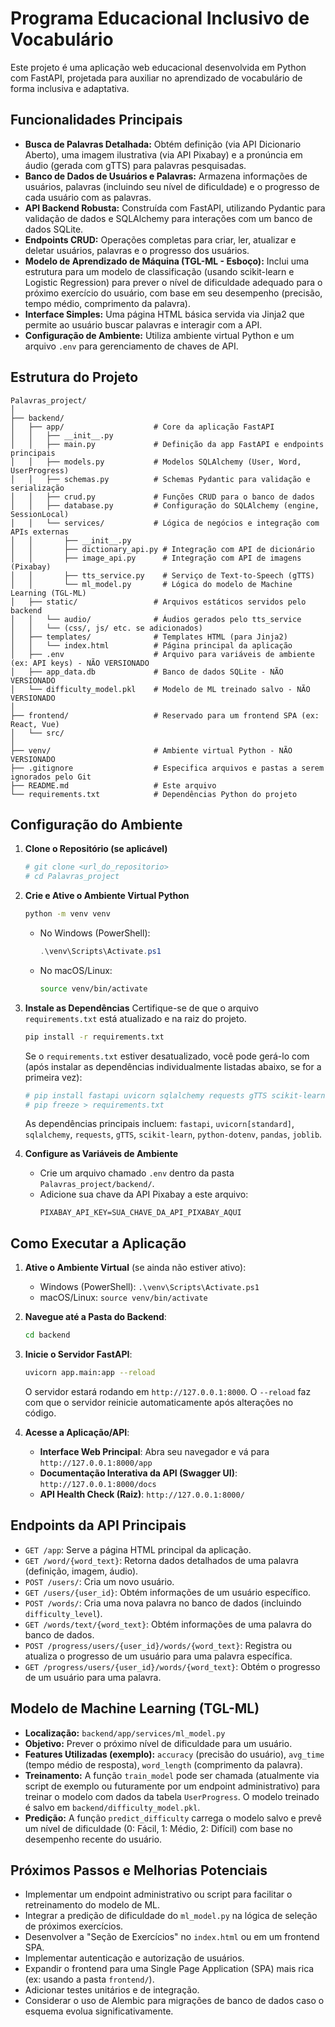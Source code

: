# Programa Educacional Inclusivo de Vocabulário

Este projeto é uma aplicação web educacional desenvolvida em Python com FastAPI, projetada para auxiliar no aprendizado de vocabulário de forma inclusiva e adaptativa.

## Funcionalidades Principais

*   **Busca de Palavras Detalhada:** Obtém definição (via API Dicionario Aberto), uma imagem ilustrativa (via API Pixabay) e a pronúncia em áudio (gerada com gTTS) para palavras pesquisadas.
*   **Banco de Dados de Usuários e Palavras:** Armazena informações de usuários, palavras (incluindo seu nível de dificuldade) e o progresso de cada usuário com as palavras.
*   **API Backend Robusta:** Construída com FastAPI, utilizando Pydantic para validação de dados e SQLAlchemy para interações com um banco de dados SQLite.
*   **Endpoints CRUD:** Operações completas para criar, ler, atualizar e deletar usuários, palavras e o progresso dos usuários.
*   **Modelo de Aprendizado de Máquina (TGL-ML - Esboço):** Inclui uma estrutura para um modelo de classificação (usando scikit-learn e Logistic Regression) para prever o nível de dificuldade adequado para o próximo exercício do usuário, com base em seu desempenho (precisão, tempo médio, comprimento da palavra).
*   **Interface Simples:** Uma página HTML básica servida via Jinja2 que permite ao usuário buscar palavras e interagir com a API.
*   **Configuração de Ambiente:** Utiliza ambiente virtual Python e um arquivo `.env` para gerenciamento de chaves de API.

## Estrutura do Projeto

```
Palavras_project/
│
├── backend/
│   ├── app/                    # Core da aplicação FastAPI
│   │   ├── __init__.py
│   │   ├── main.py             # Definição da app FastAPI e endpoints principais
│   │   ├── models.py           # Modelos SQLAlchemy (User, Word, UserProgress)
│   │   ├── schemas.py          # Schemas Pydantic para validação e serialização
│   │   ├── crud.py             # Funções CRUD para o banco de dados
│   │   ├── database.py         # Configuração do SQLAlchemy (engine, SessionLocal)
│   │   └── services/           # Lógica de negócios e integração com APIs externas
│   │       ├── __init__.py
│   │       ├── dictionary_api.py # Integração com API de dicionário
│   │       ├── image_api.py      # Integração com API de imagens (Pixabay)
│   │       ├── tts_service.py    # Serviço de Text-to-Speech (gTTS)
│   │       └── ml_model.py       # Lógica do modelo de Machine Learning (TGL-ML)
│   ├── static/                 # Arquivos estáticos servidos pelo backend
│   │   └── audio/              # Áudios gerados pelo tts_service
│   │   └── (css/, js/ etc. se adicionados)
│   ├── templates/              # Templates HTML (para Jinja2)
│   │   └── index.html          # Página principal da aplicação
│   ├── .env                    # Arquivo para variáveis de ambiente (ex: API keys) - NÃO VERSIONADO
│   ├── app_data.db             # Banco de dados SQLite - NÃO VERSIONADO
│   └── difficulty_model.pkl    # Modelo de ML treinado salvo - NÃO VERSIONADO
│
├── frontend/                   # Reservado para um frontend SPA (ex: React, Vue)
│   └── src/
│
├── venv/                       # Ambiente virtual Python - NÃO VERSIONADO
├── .gitignore                  # Especifica arquivos e pastas a serem ignorados pelo Git
├── README.md                   # Este arquivo
└── requirements.txt            # Dependências Python do projeto
```

## Configuração do Ambiente

1.  **Clone o Repositório (se aplicável)**
    ```bash
    # git clone <url_do_repositorio>
    # cd Palavras_project
    ```

2.  **Crie e Ative o Ambiente Virtual Python**
    ```bash
    python -m venv venv
    ```
    *   No Windows (PowerShell):
        ```powershell
        .\venv\Scripts\Activate.ps1
        ```
    *   No macOS/Linux:
        ```bash
        source venv/bin/activate
        ```

3.  **Instale as Dependências**
    Certifique-se de que o arquivo `requirements.txt` está atualizado e na raiz do projeto.
    ```bash
    pip install -r requirements.txt
    ```
    Se o `requirements.txt` estiver desatualizado, você pode gerá-lo com (após instalar as dependências individualmente listadas abaixo, se for a primeira vez):
    ```bash
    # pip install fastapi uvicorn sqlalchemy requests gTTS scikit-learn python-dotenv pandas joblib
    # pip freeze > requirements.txt
    ```
    As dependências principais incluem: `fastapi`, `uvicorn[standard]`, `sqlalchemy`, `requests`, `gTTS`, `scikit-learn`, `python-dotenv`, `pandas`, `joblib`.

4.  **Configure as Variáveis de Ambiente**
    *   Crie um arquivo chamado `.env` dentro da pasta `Palavras_project/backend/`.
    *   Adicione sua chave da API Pixabay a este arquivo:
        ```env
        PIXABAY_API_KEY=SUA_CHAVE_DA_API_PIXABAY_AQUI
        ```

## Como Executar a Aplicação

1.  **Ative o Ambiente Virtual** (se ainda não estiver ativo):
    *   Windows (PowerShell): `.\venv\Scripts\Activate.ps1`
    *   macOS/Linux: `source venv/bin/activate`

2.  **Navegue até a Pasta do Backend**:
    ```bash
    cd backend
    ```

3.  **Inicie o Servidor FastAPI**:
    ```bash
    uvicorn app.main:app --reload
    ```
    O servidor estará rodando em `http://127.0.0.1:8000`. O `--reload` faz com que o servidor reinicie automaticamente após alterações no código.

4.  **Acesse a Aplicação/API**:
    *   **Interface Web Principal**: Abra seu navegador e vá para `http://127.0.0.1:8000/app`
    *   **Documentação Interativa da API (Swagger UI)**: `http://127.0.0.1:8000/docs`
    *   **API Health Check (Raiz)**: `http://127.0.0.1:8000/`

## Endpoints da API Principais

*   `GET /app`: Serve a página HTML principal da aplicação.
*   `GET /word/{word_text}`: Retorna dados detalhados de uma palavra (definição, imagem, áudio).
*   `POST /users/`: Cria um novo usuário.
*   `GET /users/{user_id}`: Obtém informações de um usuário específico.
*   `POST /words/`: Cria uma nova palavra no banco de dados (incluindo `difficulty_level`).
*   `GET /words/text/{word_text}`: Obtém informações de uma palavra do banco de dados.
*   `POST /progress/users/{user_id}/words/{word_text}`: Registra ou atualiza o progresso de um usuário para uma palavra específica.
*   `GET /progress/users/{user_id}/words/{word_text}`: Obtém o progresso de um usuário para uma palavra.

## Modelo de Machine Learning (TGL-ML)

*   **Localização:** `backend/app/services/ml_model.py`
*   **Objetivo:** Prever o próximo nível de dificuldade para um usuário.
*   **Features Utilizadas (exemplo):** `accuracy` (precisão do usuário), `avg_time` (tempo médio de resposta), `word_length` (comprimento da palavra).
*   **Treinamento:** A função `train_model` pode ser chamada (atualmente via script de exemplo ou futuramente por um endpoint administrativo) para treinar o modelo com dados da tabela `UserProgress`. O modelo treinado é salvo em `backend/difficulty_model.pkl`.
*   **Predição:** A função `predict_difficulty` carrega o modelo salvo e prevê um nível de dificuldade (0: Fácil, 1: Médio, 2: Difícil) com base no desempenho recente do usuário.

## Próximos Passos e Melhorias Potenciais

*   Implementar um endpoint administrativo ou script para facilitar o retreinamento do modelo de ML.
*   Integrar a predição de dificuldade do `ml_model.py` na lógica de seleção de próximos exercícios.
*   Desenvolver a "Seção de Exercícios" no `index.html` ou em um frontend SPA.
*   Implementar autenticação e autorização de usuários.
*   Expandir o frontend para uma Single Page Application (SPA) mais rica (ex: usando a pasta `frontend/`).
*   Adicionar testes unitários e de integração.
*   Considerar o uso de Alembic para migrações de banco de dados caso o esquema evolua significativamente. 